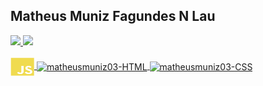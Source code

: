 <!--
**matheusmuniz03/matheusmuniz03** is a :brilhos: _special_ :brilhos: repository because its `README.md` (this file) appears on your GitHub profile.
Here are some ideas to get you started:
- :telescópio: I’m currently working on ...
- :muda_de_planta: I’m currently learning ...
- :dançarinas: I’m looking to collaborate on ...
- :pensativo: I’m looking for help with ...
- :balão_de_fala: Ask me about ...
- :caixa_de_correio: How to reach me: ...
- :sorriso_olhos_sorrindo: Pronouns: ...
- :alta_tensão: Fun fact: ...
-->
## Matheus Muniz Fagundes N Lau
<div>
<a href="https://github.com/matheusmuniz03">
<img height="180em" src="https://github-readme-stats.vercel.app/api?username=matheusmuniz03&show_icons=true&theme=tokyonight&include_all_commits=true&count_private=true"/>
<img height="180em" src="https://github-readme-stats.vercel.app/api/top-langs/?username=matheusmuniz03&layout=compact&langs_count=7&theme=tokyonight"/>
</div>
<div style="display: inline_block"><br>
<img align="center" alt="matheusmuniz03" height="29" width="38" src="https://raw.githubusercontent.com/devicons/devicon/master/icons/javascript/javascript-plain.svg">
<img align="center" alt="matheusmuniz03-HTML" height="35" width="45"
src="https://cdn.jsdelivr.net/gh/devicons/devicon/icons/html5/html5-plain-wordmark.svg">
<img align="center" alt="matheusmuniz03-CSS" height="35" width="45"
src="https://cdn.jsdelivr.net/gh/devicons/devicon/icons/css3/css3-plain-wordmark.svg">
<img align="center" alt="matheusmuniz03-CSS" height="35" width="45"
src="https://cdn.jsdelivr.net/gh/d
